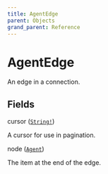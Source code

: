 ```yaml
---
title: AgentEdge
parent: Objects
grand_parent: Reference
---
```


# AgentEdge

An edge in a connection.

## Fields

<div class="field-entry ">
  <span id="cursor" class="field-name anchored">cursor (<code><a href="/docs/reference/scalar/string">String!</a></code>)</span>

  <div class="description-wrapper">
   <p>A cursor for use in pagination.</p>

  </div>
</div>

<div class="field-entry ">
  <span id="node" class="field-name anchored">node (<code><a href="/docs/reference/object/agent">Agent</a></code>)</span>

  <div class="description-wrapper">
   <p>The item at the end of the edge.</p>

  </div>
</div>

